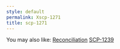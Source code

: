 ```yaml
---
style: default
permalink: Xscp-1271
title: scp-1271
---
```

You may also like:
[Reconciliation](http://scp-wiki.net/reconciliation)
[SCP-1239](http://scp-wiki.net/scp-1239)